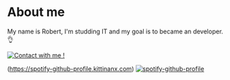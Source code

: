 # About me 
My name is Robert, I'm studding IT and my goal is to became an developer.👌

[![Contact with me !](https://img.shields.io/badge/Contact%20-me-1abc9c.svg)](mailto:robert.pooenaru@gmail.com)

(https://spotify-github-profile.kittinanx.com)
[![spotify-github-profile](https://spotify-github-profile.kittinanx.com/api/view?uid=robertspg&cover_image=true&theme=default&show_offline=false&background_color=121212&interchange=true)](https://spotify-github-profile.kittinanx.com/api/view?uid=robertspg&redirect=true)
